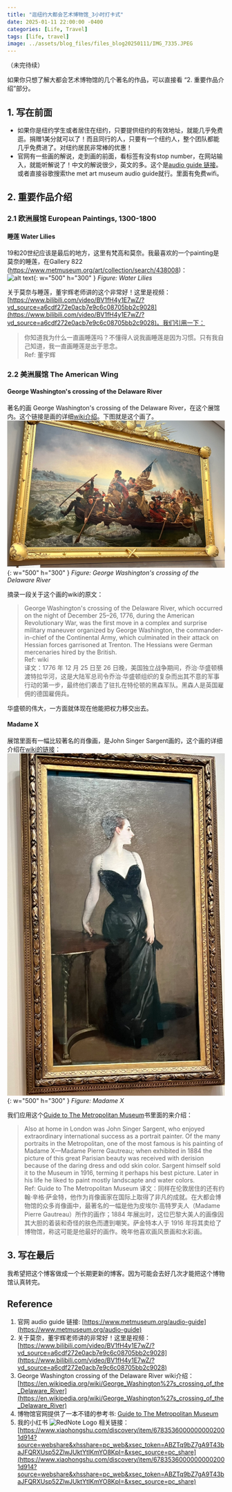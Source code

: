 ```yaml
---
title: "逛纽约大都会艺术博物馆_3小时打卡式"
date: 2025-01-11 22:00:00 -0400
categories: [Life, Travel]
tags: [life, travel]
image: ../assets/blog_files/files_blog20250111/IMG_7335.JPEG
---
```


（未完待续）

如果你只想了解大都会艺术博物馆的几个著名的作品，可以直接看 “2. 重要作品介绍”部分。

## 1. 写在前面

- 如果你是纽约学生或者居住在纽约，只要提供纽约的有效地址，就能几乎免费逛。捐赠1美分就可以了！而且同行的人，只要有一个纽约人，整个团队都能几乎免费进了。对纽约居民非常棒的优惠！
- 官网有一些画的解说，走到画的前面，看标签有没有stop number，在网站输入，就能听解说了！中文的解说很少，英文的多。这个是[audio guide 链接](https://www.metmuseum.org/audio-guide)。或者直接谷歌搜索the met art museum audio guide就行。里面有免费wifi。

## 2. 重要作品介绍

### 2.1 欧洲展馆 European Paintings, 1300-1800

#### 睡莲 Water Lilies
19和20世纪应该是最后的地方，这里有梵高和莫奈。我最喜欢的一个painting是莫奈的睡莲，在Gallery 822 (https://www.metmuseum.org/art/collection/search/438008)：  
![alt text](../assets/blog_files/2025-01-11-metropolitan-museum-guide/image-1.png){: w="500" h="300" }
_Figure: Water Lilies_ 

关于莫奈与睡莲，董宇辉老师讲的这个非常好！这里是视频：[https://www.bilibili.com/video/BV1fH4y1E7wZ/?vd_source=a6cdf272e0acb7e9c6c08705bb2c9028](https://www.bilibili.com/video/BV1fH4y1E7wZ/?vd_source=a6cdf272e0acb7e9c6c08705bb2c9028)。我们引用一下： 
>你知道我为什么一直画睡莲吗？不懂得人说我画睡莲是因为习惯。只有我自己知道，我一直画睡莲是出于思念。  
Ref: 董宇辉

### 2.2 美洲展馆 The American Wing

#### George Washington's crossing of the Delaware River

著名的画 George Washington's crossing of the Delaware River，在这个展馆内。这个链接是画的详细[wiki介绍](https://en.wikipedia.org/wiki/George_Washington%27s_crossing_of_the_Delaware_River)。下图就是这个画了。  
![alt text](../assets/blog_files/2025-01-11-metropolitan-museum-guide/image.png){: w="500" h="300" }
_Figure: George Washington's crossing of the Delaware River_  

摘录一段关于这个画的wiki的原文：
>George Washington's crossing of the Delaware River, which occurred on the night of December 25–26, 1776, during the American Revolutionary War, was the first move in a complex and surprise military maneuver organized by George Washington, the commander-in-chief of the Continental Army, which culminated in their attack on Hessian forces garrisoned at Trenton. The Hessians were German mercenaries hired by the British.   
Ref: wiki  
译文：1776 年 12 月 25 日至 26 日晚，美国独立战争期间，乔治·华盛顿横渡特拉华河，这是大陆军总司令乔治·华盛顿组织的复杂而出其不意的军事行动的第一步，最终他们袭击了驻扎在特伦顿的黑森军队。黑森人是英国雇佣的德国雇佣兵。

华盛顿的伟大，一方面就体现在他能把权力移交出去。

#### Madame X

展馆里面有一幅比较著名的肖像画，是John Singer Sargent画的，这个画的详细介绍在[wiki的链接](https://en.wikipedia.org/wiki/Portrait_of_Madame_X)：  
![alt text](../assets/blog_files/2025-01-11-metropolitan-museum-guide/image-2.png){: w="500" h="300" }
_Figure: Madame X_  

我们应用这个[Guide to The Metropolitan Museum](https://github.com/BaosenZ/baosenz.github.io/blob/main/assets/blog_files/files_blog20250111/Guide_to_The_Metropolitan_Museum_of_Art_1972.pdf)书里面的来介绍：  
>Also at home in London was John Singer Sargent, who enjoyed extraordinary international success as a portrait painter. Of the many portraits in the Metropolitan, one of the most famous is his painting of Madame X—Madame Pierre Gautreau; when exhibited in 1884 the picture of this great Parisian beauty was received with derision because of the daring dress and odd skin color. Sargent himself sold it to the Museum in 1916, terming it perhaps his best picture. Later in his life he liked to paint mostly landscapte and water colors.    
Ref: Guide to The Metropolitan Museum
译文：同样在伦敦居住的还有约翰·辛格·萨金特，他作为肖像画家在国际上取得了非凡的成就。在大都会博物馆的众多肖像画中，最著名的一幅是他为皮埃尔·高特罗夫人（Madame Pierre Gautreau）所作的画作；1884 年展出时，这位巴黎大美人的画像因其大胆的着装和奇怪的肤色而遭到嘲笑。萨金特本人于 1916 年将其卖给了博物馆，称这可能是他最好的画作。晚年他喜欢画风景画和水彩画。

## 3. 写在最后

我希望把这个博客做成一个长期更新的博客。因为可能会去好几次才能把这个博物馆认真转完。

## Reference

1. 官网 audio guide 链接: [https://www.metmuseum.org/audio-guide](https://www.metmuseum.org/audio-guide)
2. 关于莫奈，董宇辉老师讲的非常好！这里是视频：[https://www.bilibili.com/video/BV1fH4y1E7wZ/?vd_source=a6cdf272e0acb7e9c6c08705bb2c9028](https://www.bilibili.com/video/BV1fH4y1E7wZ/?vd_source=a6cdf272e0acb7e9c6c08705bb2c9028)
3. George Washington crossing of the Delaware River wiki介绍：[https://en.wikipedia.org/wiki/George_Washington%27s_crossing_of_the_Delaware_River](https://en.wikipedia.org/wiki/George_Washington%27s_crossing_of_the_Delaware_River)
4. 博物馆官网提供了一本不错的参考书: [Guide to The Metropolitan Museum](https://resources.metmuseum.org/resources/metpublications/pdf/Guide_to_The_Metropolitan_Museum_of_Art_1972.pdf)
1. 我的小红书 <span><img src="https://upload.wikimedia.org/wikipedia/commons/thumb/c/c1/XiaohongshuLOGO.svg/512px-XiaohongshuLOGO.svg.png" alt="RedNote Logo" style="width: 20px; height: 20px;"></span> 相关链接：[https://www.xiaohongshu.com/discovery/item/67835360000000002001d914?source=webshare&xhsshare=pc_web&xsec_token=ABZTq9bZ7gA9T43baJFQRXUsp52ZlwJUktYtIKmYO8KpI=&xsec_source=pc_share](https://www.xiaohongshu.com/discovery/item/67835360000000002001d914?source=webshare&xhsshare=pc_web&xsec_token=ABZTq9bZ7gA9T43baJFQRXUsp52ZlwJUktYtIKmYO8KpI=&xsec_source=pc_share)



